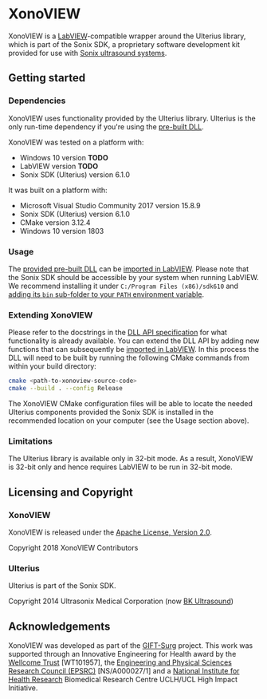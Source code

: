 # XonoVIEW

XonoVIEW is a [LabVIEW][labview]-compatible wrapper around the Ulterius library, which is part of
the Sonix SDK, a proprietary software development kit provided for use with
[Sonix ultrasound systems][sonix].

[labview]: https://www.ni.com/labview
[sonix]: https://www.bkmedical.com/


## Getting started

### Dependencies

XonoVIEW uses functionality provided by the Ulterius library.
Ulterius is the only run-time dependency if you're using the [pre-built DLL][xonoview-dll].

XonoVIEW was tested on a platform with:

- Windows 10 version **TODO**
- LabVIEW version **TODO**
- Sonix SDK (Ulterius) version 6.1.0

It was built on a platform with:

- Microsoft Visual Studio Community 2017 version 15.8.9
- Sonix SDK (Ulterius) version 6.1.0
- CMake version 3.12.4
- Windows 10 version 1803

### Usage

The [provided pre-built DLL][xonoview-dll] can be [imported in LabVIEW][labview-howto].
Please note that the Sonix SDK should be accessible by your system when running LabVIEW.
We recommend installing it under `C:/Program Files (x86)/sdk610` and [adding its `bin`
sub-folder to your `PATH` environment variable][win-env].

[xonoview-dll]: ./lib/xonoview.dll
[labview-howto]: ./doc/labview.md
[win-env]: https://docs.microsoft.com/en-us/windows/desktop/procthread/environment-variables

### Extending XonoVIEW

Please refer to the docstrings in the [DLL API specification][xonoview-api] for what functionality is already
available.
You can extend the DLL API by adding new functions that can subsequently be
[imported in LabVIEW][labview-howto].
In this process the DLL will need to be built by running the following CMake commands from within your
build directory:

```bash
cmake <path-to-xonoview-source-code>
cmake --build . --config Release
```

The XonoVIEW CMake configuration files will be able to locate the needed Ulterius components
provided the Sonix SDK is installed in the recommended location on your computer (see the Usage
section above).

[xonoview-api]: ./api/xonoview.h
[xonoview-howto]: ./doc/build.md

### Limitations

The Ulterius library is available only in 32-bit mode.
As a result, XonoVIEW is 32-bit only and hence requires LabVIEW to be run in 32-bit mode.


## Licensing and Copyright

### XonoVIEW

XonoVIEW is released under the [Apache License, Version 2.0][license].

Copyright 2018 XonoVIEW Contributors

[license]: ./LICENSE

### Ulterius

Ulterius is part of the Sonix SDK.

Copyright 2014 Ultrasonix Medical Corporation (now [BK Ultrasound][sonix])


## Acknowledgements

XonoVIEW was developed as part of the [GIFT-Surg][gift-surg] project.
This work was supported through an Innovative Engineering for Health award by the [Wellcome Trust][wt] [WT101957], the
[Engineering and Physical Sciences Research Council (EPSRC)][epsrc] [NS/A000027/1] and a [National Institute for Health
Research][nihr] Biomedical Research Centre UCLH/UCL High Impact Initiative.

[gift-surg]: http://www.gift-surg.ac.uk
[wt]: https://wellcome.ac.uk/
[epsrc]: https://epsrc.ukri.org/
[nihr]: https://www.nihr.ac.uk/
